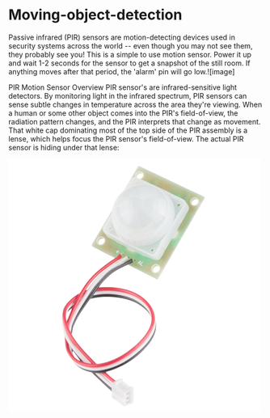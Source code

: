 # Moving-object-detection
Passive infrared (PIR) sensors are motion-detecting devices used in security systems across the world -- even though you may not see them, they probably see you!
This is a simple to use motion sensor. Power it up and wait 1-2 seconds for the sensor to get a snapshot of the still room. If anything moves after that period, the 'alarm' pin will go low.![image]

PIR Motion Sensor Overview
PIR sensor's are infrared-sensitive light detectors. By monitoring light in the infrared spectrum, PIR sensors can sense subtle changes in temperature across the area they're viewing. When a human or some other object comes into the PIR's field-of-view, the radiation pattern changes, and the PIR interprets that change as movement.
That white cap dominating most of the top side of the PIR assembly is a lense, which helps focus the PIR sensor's field-of-view. The actual PIR sensor is hiding under that lense:

![PIR Motion Sensor](13285-01.jpg)
